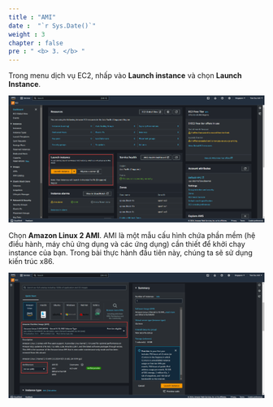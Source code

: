 ```yaml
---
title : "AMI"
date :  "`r Sys.Date()`" 
weight : 3 
chapter : false
pre : " <b> 3. </b> "
---
```


Trong menu dịch vụ EC2, nhấp vào **Launch instance** và chọn **Launch Instance**.

![ConnectPrivate](https://raw.githubusercontent.com/Kevinau38/Hand-on-Lab-Workshop/refs/heads/master/static/images/2.png)

Chọn **Amazon Linux 2 AMI**. AMI là một mẫu cấu hình chứa phần mềm (hệ điều hành, máy chủ ứng dụng và các ứng dụng) cần thiết để khởi chạy instance của bạn. Trong bài thực hành đầu tiên này, chúng ta sẽ sử dụng kiến trúc x86.

![ConnectPrivate](https://raw.githubusercontent.com/Kevinau38/Hand-on-Lab-Workshop/refs/heads/master/static/images/3.png)
